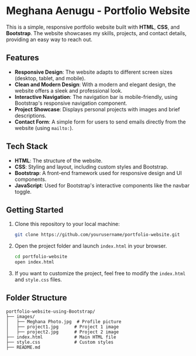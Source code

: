 # Meghana Aenugu - Portfolio Website

This is a simple, responsive portfolio website built with **HTML**, **CSS**, and **Bootstrap**. The website showcases my skills, projects, and contact details, providing an easy way to reach out.

## Features
- **Responsive Design**: The website adapts to different screen sizes (desktop, tablet, and mobile).
- **Clean and Modern Design**: With a modern and elegant design, the website offers a sleek and professional look.
- **Interactive Navigation**: The navigation bar is mobile-friendly, using Bootstrap's responsive navigation component.
- **Project Showcase**: Displays personal projects with images and brief descriptions.
- **Contact Form**: A simple form for users to send emails directly from the website (using `mailto:`).

## Tech Stack
- **HTML**: The structure of the website.
- **CSS**: Styling and layout, including custom styles and Bootstrap.
- **Bootstrap**: A front-end framework used for responsive design and UI components.
- **JavaScript**: Used for Bootstrap's interactive components like the navbar toggle.

## Getting Started

1. Clone this repository to your local machine:

    ```bash
    git clone https://github.com/yourusername/portfolio-website.git
    ```

2. Open the project folder and launch `index.html` in your browser.

    ```bash
    cd portfolio-website
    open index.html
    ```

3. If you want to customize the project, feel free to modify the `index.html` and `style.css` files.

## Folder Structure

```plaintext
portfolio-website-using-Bootstrap/
├── images/
│   ├── Meghana Photo.jpg  # Profile picture
│   ├── project1.jpg      # Project 1 image
│   ├── project2.jpg      # Project 2 image
├── index.html            # Main HTML file
├── style.css             # Custom styles
├── README.md             
